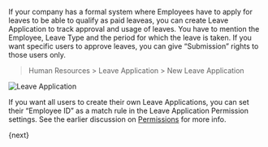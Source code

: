 If your company has a formal system where Employees have to apply for leaves
to be able to qualify as paid leaveas, you can create Leave Application to
track approval and usage of leaves. You have to mention the Employee, Leave
Type and the period for which the leave is taken. If you want specific users
to approve leaves, you can give “Submission” rights to those users only.

> Human Resources > Leave Application > New Leave Application

<img class="screenshot" alt="Leave Application" src="/assets/manual_erpnext_com/img/human-resources/leave-application.png">

If you want all users to create their own Leave Applications, you can set
their “Employee ID” as a match rule in the Leave Application Permission
settings. See the earlier discussion on [Permissions](contents/setting-up/users-and-permissions)
for more info.

{next}